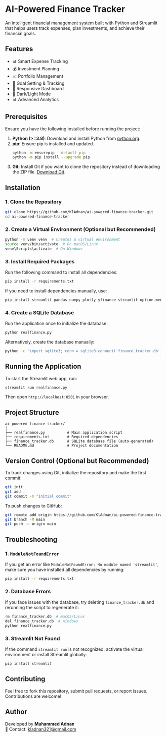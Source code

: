 # AI-Powered Finance Tracker

An intelligent financial management system built with Python and Streamlit that helps users track expenses, plan investments, and achieve their financial goals.

## Features

- 📊 Smart Expense Tracking
- 💰 Investment Planning
- 📈 Portfolio Management
- 🎯 Goal Setting & Tracking
- 📱 Responsive Dashboard
- 🌙 Dark/Light Mode
- 📊 Advanced Analytics

## Prerequisites

Ensure you have the following installed before running the project:

1. **Python (>=3.8)**: Download and install Python from [python.org](https://www.python.org/downloads/).
2. **pip**: Ensure pip is installed and updated.
   ```bash
   python -m ensurepip --default-pip
   python -m pip install --upgrade pip
   ```
3. **Git**: Install Git if you want to clone the repository instead of downloading the ZIP file. [Download Git](https://git-scm.com/downloads).

## Installation

### 1. Clone the Repository
```bash
git clone https://github.com/KlAdnan/ai-powered-finance-tracker.git
cd ai-powered-finance-tracker
```

### 2. Create a Virtual Environment (Optional but Recommended)
```bash
python -m venv venv  # Creates a virtual environment
source venv/bin/activate  # On macOS/Linux
venv\Scripts\activate  # On Windows
```

### 3. Install Required Packages

Run the following command to install all dependencies:
```bash
pip install -r requirements.txt
```

If you need to install dependencies manually, use:
```bash
pip install streamlit pandas numpy plotly yfinance streamlit-option-menu hashlib
```

### 4. Create a SQLite Database

Run the application once to initialize the database:
```bash
python realfinance.py
```

Alternatively, create the database manually:
```bash
python -c "import sqlite3; conn = sqlite3.connect('finance_tracker.db'); conn.close()"
```

## Running the Application

To start the Streamlit web app, run:
```bash
streamlit run realfinance.py
```

Then open `http://localhost:8501` in your browser.

## Project Structure

```
ai-powered-finance-tracker/
│
├── realfinance.py          # Main application script
├── requirements.txt        # Required dependencies
├── finance_tracker.db      # SQLite database file (auto-generated)
└── README.md               # Project documentation
```

## Version Control (Optional but Recommended)

To track changes using Git, initialize the repository and make the first commit:
```bash
git init
git add .
git commit -m "Initial commit"
```

To push changes to GitHub:
```bash
git remote add origin https://github.com/KlAdnan/ai-powered-finance-tracker.git
git branch -M main
git push -u origin main
```

## Troubleshooting

### 1. `ModuleNotFoundError`
If you get an error like `ModuleNotFoundError: No module named 'streamlit'`, make sure you have installed all dependencies by running:
```bash
pip install -r requirements.txt
```

### 2. Database Errors
If you face issues with the database, try deleting `finance_tracker.db` and rerunning the script to regenerate it:
```bash
rm finance_tracker.db  # macOS/Linux
del finance_tracker.db  # Windows
python realfinance.py
```

### 3. Streamlit Not Found
If the command `streamlit run` is not recognized, activate the virtual environment or install Streamlit globally:
```bash
pip install streamlit
```

## Contributing

Feel free to fork this repository, submit pull requests, or report issues. Contributions are welcome!

## Author

Developed by **Muhammed Adnan**  
📧 Contact: kladnan321@gmail.com

